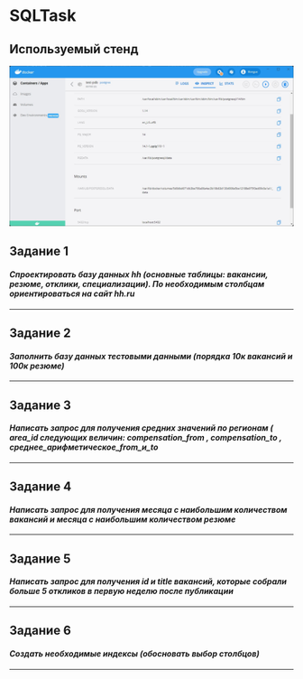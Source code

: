 # SQLTask

## Используемый стенд

![Мой стенд](stend.jpg)

## Задание 1

#### _Спроектировать базу данных hh (основные таблицы: вакансии, резюме, отклики, специализации). По необходимым столбцам ориентироваться на сайт hh.ru_

---
## Задание 2

#### _Заполнить базу данных тестовыми данными (порядка 10к вакансий и 100к резюме)_

---
## Задание 3

#### _Написать запрос для получения средних значений по регионам ( area_id следующих величин: compensation_from , compensation_to , среднее_арифметическое_from_и_to_

---

## Задание 4

#### _Написать запрос для получения месяца с наибольшим количеством вакансий и месяца с наибольшим количеством резюме_

---

## Задание 5

#### _Написать запрос для получения id и title вакансий, которые собрали больше 5 откликов в первую неделю после публикации_

---

## Задание 6

#### _Создать необходимые индексы (обосновать выбор столбцов)_


---
